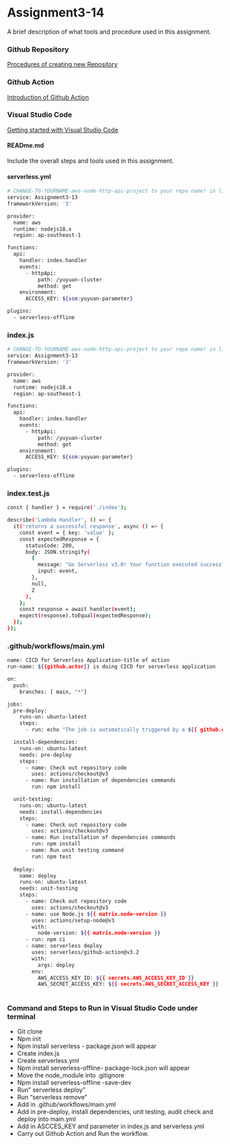 # Assignment3-14

A brief description of what tools and procedure used in this assignment.
### Github Repository 

[Procedures of creating new Repository](https://docs.github.com/en/get-started/quickstart/create-a-repo)

### Github Action

[Introduction of Github Action](https://docs.github.com/en/actions/learn-github-actions/understanding-github-actions)

### Visual Studio Code

[Getting started with Visual Studio Code](https://code.visualstudio.com/docs/introvideos/basics)

#### READme.md

Include the overall steps and tools used in this assignment. 

#### serverless.yml

```bash
# CHANGE-TO-YOURNAME-aws-node-http-api-project to your repo name! in line 2, service.
service: Assignment3-13
frameworkVersion: '3'

provider:
  name: aws
  runtime: nodejs18.x
  region: ap-southeast-1

functions:
  api:
    handler: index.handler
    events:
      - httpApi:
          path: /yuyuan-cluster
          method: get
    environment:
      ACCESS_KEY: ${ssm:yuyuan-parameter}

plugins:
  - serverless-offline
  ```

### index.js
```bash
# CHANGE-TO-YOURNAME-aws-node-http-api-project to your repo name! in line 2, service.
service: Assignment3-13
frameworkVersion: '3'

provider:
  name: aws
  runtime: nodejs18.x
  region: ap-southeast-1

functions:
  api:
    handler: index.handler
    events:
      - httpApi:
          path: /yuyuan-cluster
          method: get
    environment:
      ACCESS_KEY: ${ssm:yuyuan-parameter}

plugins:
  - serverless-offline
```
### index.test.js
```bash
const { handler } = require('./index');

describe('Lambda Handler', () => {
  it('returns a successful response', async () => {
    const event = { key: 'value' };
    const expectedResponse = {
      statusCode: 200,
      body: JSON.stringify(
        {
          message: "Go Serverless v3.0! Your function executed successfully!",
          input: event,
        },
        null,
        2
      ),
    };
    const response = await handler(event);
    expect(response).toEqual(expectedResponse);
  });
});

```

### .github/workflows/main.yml
```bash
name: CICD for Serverless Application-title of action
run-name: ${{github.actor}} is doing CICD for serverless application

on: 
  push:
    branches: [ main, "*"]

jobs:
  pre-deploy:
    runs-on: ubuntu-latest
    steps:
      - run: echo "The job is automatically triggered by a ${{ github.event.name }} event."

  install-dependencies:
    runs-on: ubuntu-latest
    needs: pre-deploy
    steps:
      - name: Check out repository code
        uses: actions/checkout@v3
      - name: Run installation of dependencies commands
        run: npm install

  unit-testing:
    runs-on: ubuntu-latest
    needs: install-dependencies
    steps:
      - name: Check out repository code
        uses: actions/checkout@v3
      - name: Run installation of dependencies commands
        run: npm install
      - name: Run unit testing command
        run: npm test
        
  deploy:
    name: deploy
    runs-on: ubuntu-latest
    needs: unit-testing
    steps:
      - name: Check out repository code
        uses: actions/checkout@v3
      - name: use Node.js ${{ matrix.node-version }}
        uses: actions/setup-node@v3
        with:
          node-version: ${{ matrix.node-version }}
      - run: npm ci
      - name: serverless deploy
        uses: serverless/github-action@v3.2
        with:
          args: deploy
        env:
          AWS_ACCESS_KEY_ID: ${{ secrets.AWS_ACCESS_KEY_ID }}
          AWS_SECRET_ACCESS_KEY: ${{ secrets.AWS_SECRET_ACCESS_KEY }}
            
```
### Command and Steps to Run in Visual Studio Code under terminal
- Git clone <repository ssh>
- Npm init 
- Npm install serverless - package.json will appear
- Create index.js
- Create serverless.yml 
- Npm install serverless-offline- package-lock.json will appear
- Move the node_module into .gitignore
- Npm install serverless-offline -save-dev
- Run” serverless deploy”
- Run “serverless remove” 
- Add in .github/workflows/main.yml
- Add in pre-deploy, install dependencies, unit testing, audit check and deploy into main.yml
- Add in ASCCES_KEY and parameter in index.js and serverless.yml
- Carry out Github Action and Run the workflow.
